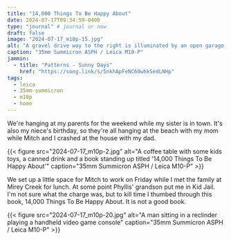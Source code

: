 ```yaml
---
title: "14,000 Things To Be Happy About"
date: 2024-07-17T09:34:59-0400
type: "journal" # journal or now
draft: false
image: "2024-07-17_m10p-15.jpg"
alt: "A gravel drive way to the right is illuminated by an open garage door just after dusk"
caption: "35mm Summicron ASPH / Leica M10-P"
jammin:
  - title: "Patterns - Sunny Days"
    href: "https://song.link/s/5nkhApFeNC60whkSedLNHp"
tags:
  - leica
  - 35mm-summicron
  - m10p
  - home
---
```


We're hanging at my parents for the weekend while my sister is in town. It's also my niece's birthday, so they're all hanging at the beach with my mom while Mitch and I crashed at the house with my dad.

{{< figure src="2024-07-17_m10p-2.jpg" alt="A coffee table with some kids toys, a canned drink and a book standing up titled '14,000 Things To Be Happy About'" caption="35mm Summicron ASPH / Leica M10-P" >}}

We set up a little space for Mitch to work on Friday while I met the family at Mirey Creek for lunch. At some point Phyllis' grandson put me in Kid Jail. I'm not sure what the charge was, but to kill time I thumbed through this book, 14,000 Things To Be Happy About. It is not a good book.

{{< figure src="2024-07-17_m10p-20.jpg" alt="A man sitting in a reclinder playing a handheld video game console" caption="35mm Summicron ASPH / Leica M10-P" >}}
